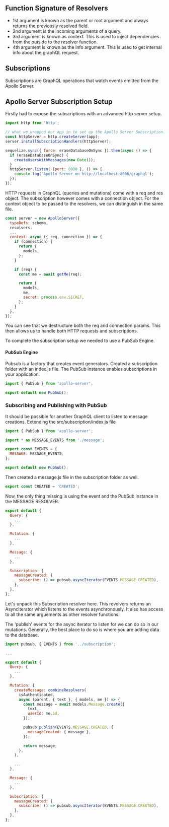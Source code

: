 ## Function Signature of Resolvers
- 1st argument is known as the parent or root argument and always returns the previously resolved field.
- 2nd argument is the incoming arguments of a query.
- 3rd argument is known as context. This is used to inject dependencies from the outside to the resolver function.
- 4th argument is known as the info argument. This is used to get internal info about the graphQL request.

## Subscriptions
Subscriptions are GraphQL operations that watch events emitted from the Apollo Server. 

## Apollo Server Subscription Setup

Firstly had to expose the subscriptions with an advanced http server setup. 

```js
import http from 'http';

// what we wrapped our app in to set up the Apollo Server Subscription.
const httpServer = http.createServer(app);
server.installSubscriptionHandlers(httpServer);

sequelize.sync({ force: eraseDatabaseOnSync }).then(async () => {
  if (eraseDatabaseOnSync) {
    createUsersWithMessages(new Date());
  }
  httpServer.listen( {port: 8000 }, () => {
    console.log('Apollo Server on http://localhost:8000/graphql');
  });
});
```

HTTP requests in GraphQL (queries and mutations) come with a req and res object. 
The subscription however comes with a connection object. For the context object
to be passed to the resolvers, we can distinguish in the same file. 

```js
const server = new ApolloServer({
  typeDefs: schema,
  resolvers,
  ...
  context: async ({ req, connection }) => {
    if (connection) {
      return {
        models,
      };
    }

    if (req) {
      const me = await getMe(req);

      return {
        models,
        me,
        secret: process.env.SECRET,
      };
    }
  },
});
```
You can see that we destructure both the req and connection params.
This then allows us to handle both HTTP requests and subscriptions. 

To complete the subscription setup we needed to use a PubSub Engine.

#### PubSub Engine
Pubsub is a factory that creates event generators. Created a subscription folder with an index.js
file. The PubSub instance enables subscriptions in your application.

```js
import { PubSub } from 'apollo-server';

export default new PubSub();

```

### Subscribing and Publishing with PubSub
It should be possible for another GraphQL client to listen to message creations.
Extending the src/subscription/index.js file

```js
import { PubSub } from 'apollo-server';

import * as MESSAGE_EVENTS from './message';

export const EVENTS = {
  MESSAGE: MESSAGE_EVENTS,
};

export default new PubSub();
```

Then created a message.js file in the subscription folder as well.

```js
export const CREATED = 'CREATED';
```

Now, the only thing missing is using the event and the PubSub instance in the MESSAGE RESOLVER.

```js
export default {
  Query: {
    ...
  },

  Mutation: {
    ...
  },

  Message: {
    ...
  },

  Subscription: {
    messageCreated: {
      subscribe: () => pubsub.asyncIterator(EVENTS.MESSAGE.CREATED),
    },
  },
};
```
Let's unpack this Subscription resolver here. This revolvers returns an AsyncIterator which listens
to the events asynchronously. It also has access to all the same arguements as other resolver 
functions.

The 'publish' events for the async iterator to listen for we can do so in our mutations. Generally,
the best place to do so is where you are adding data to the database.

```js
import pubsub, { EVENTS } from '../subscription';

...

export default {
  Query: {
    ...
  },

  Mutation: {
    createMessage: combineResolvers(
      isAuthenticated,
      async (parent, { text }, { models, me }) => {
        const message = await models.Message.create({
          text,
          userId: me.id,
        });

        pubsub.publish(EVENTS.MESSAGE.CREATED, {
          messageCreated: { message },
        });

        return message;
      },
    ),

    ...
  },

  Message: {
    ...
  },

  Subscription: {
    messageCreated: {
      subscribe: () => pubsub.asyncIterator(EVENTS.MESSAGE.CREATED),
    },
  },
};
```

